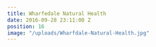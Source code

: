 ```yaml
---
title: Wharfedale Natural Health
date: 2016-09-28 23:11:00 Z
position: 16
image: "/uploads/Wharfdale-Natural-Health.jpg"
---
```



